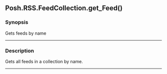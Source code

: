 Posh.RSS.FeedCollection.get_Feed()
----------------------------------

### Synopsis
Gets feeds by name

---

### Description

Gets all feeds in a collection by name.

---
